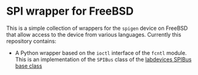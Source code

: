 # SPI wrapper for FreeBSD

This is a simple collection of wrappers for the ```spigen``` device
on FreeBSD that allow access to the device from various languages.
Currently this repository contains:

* A Python wrapper based on the ```ioctl``` interface of the ```fcntl```
  module. This is an implementation of the ```SPIBus``` class of the
  [labdevices SPIBus base class](https://github.com/tspspi/pylabdevs)
